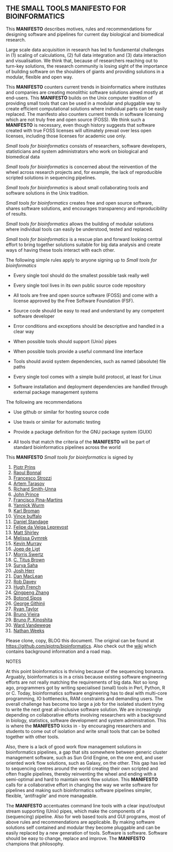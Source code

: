 ## THE SMALL TOOLS **MANIFESTO** FOR BIOINFORMATICS

This **MANIFESTO** describes motives, rules and recommendations for designing
software and pipelines for current day biological and biomedical research.

Large scale data acquisition in research has led to fundamental challenges in
(1) scaling of calculations, (2) full data integration and (3) data interaction
and visualisation. We think that, because of researchers reaching out to
turn-key solutions, the research community is losing sight of the importance of building
software on the shoulders of giants and providing solutions in a modular,
flexible and open way.

This **MANIFESTO** counters current trends in bioinformatics where institutes and
companies are creating monolithic software solutions aimed mostly at end-users.
This **MANIFESTO** builds on the Unix computer tradition of providing small tools
that can be used in a modular and pluggable way to create efficient
computational solutions where individual parts can be easily replaced.  The
manifesto also counters current trends in software licensing which are not
truly free and open source (FOSS). We think such a **MANIFESTO** is necessary,
even though history suggests that software created with true FOSS licenses will
ultimately prevail over less open licenses, including those licenses for
academic use only.

*Small tools for bioinformatics* consists of researchers, software developers,
statisticians and system administrators who work on biological and biomedical
data

*Small tools for bioinformatics* is concerned about the reinvention of the
wheel across research projects and, for example, the lack of reproducible 
scripted solutions in sequencing pipelines.

*Small tools for bioinformatics* is about small collaborating tools and
software solutions in the Unix tradition.

*Small tools for bioinformatics* creates free and open source software, shares
software solutions, and encourages transparency and reproducibility of results.

*Small tools for bioinformatics* allows the building of modular solutions where
individual tools can easily be understood, tested and replaced.

*Small tools for bioinformatics* is a rescue plan and forward looking central
effort to bring together solutions suitable for big data analysis and create
ways of having these tools interact with each other.

The following simple rules apply to anyone signing up to *Small tools for
bioinformatics*

* Every single tool should do the smallest possible task really well

* Every single tool lives in its own public source code repository

* All tools are free and open source software (FOSS) and come with a license
    approved by the Free Software Foundation (FSF).

* Source code should be easy to read and understand by any competent software
    developer
  
* Error conditions and exceptions should be descriptive and handled in 
    a clear way

* When possible tools should support (Unix) pipes

* When possible tools provide a useful command line interface 

* Tools should avoid system dependencies, such as named (absolute) file paths

* Every single tool comes with a simple build protocol, at least for Linux

* Software installation and deployment dependencies are handled through 
    external package management systems

The following are recommendations 

* Use github or similar for hosting source code

* Use travis or similar for automatic testing

* Provide a package definition for the GNU package system (GUIX)

* All tools that match the criteria of the **MANIFESTO** will be part of
    standard bioinformatics pipelines across the world

This **MANIFESTO** *Small tools for bioinformatics* is signed by 

1. [Pjotr Prins](http://thebird.nl/)
2. [Raoul Bonnal](https://github.com/helios)
3. [Francesco Strozzi](https://github.com/fstrozzi)
4. [Artem Tarasov](https://github.com/lomereiter)
5. [Richard Smith-Unna](https://github.com/Blahah)
6. [John Prince](https://github.com/jtprince)
7. [Francisco Pina-Martins](https://github.com/StuntsPT)
8. [Yannick Wurm](http://yannick.poulet.org)
9. [Karl Broman](http://www.biostat.wisc.edu/~kbroman)
10. [Vince buffalo](http://vincebuffalo.com)
11. [Daniel Standage](http://standage.github.io/)
12. [Felipe da Veiga Leprevost](http://www.leprevost.com.br)
13. [Matt Shirley](https://github.com/mdshw5)
14. [Melissa Gymrek](https://github.com/mgymrek)
15. [Kevin Murray](https://github.com/kdmurray91)
16. [Joep de Ligt](https://github.com/jdeligt)
17. [Morris Swertz](https://github.com/mswertz)
18. [C. Titus Brown](https://github.com/ctb/)
19. [Surya Saha](https://github.com/suryasaha)
20. [Josh Herr](https://github.com/jrherr)
21. [Dan MacLean](https://github.com/danmaclean)
22. [Rob Davey](https://github.com/froggleston)
23. [Hugh French](https://github.com/hughfrench)
24. [Qingpeng Zhang](https://github.com/qingpeng)
25. [Botond Sipos](https://sbotond.github.io)
26. [George Githinji](https://github.com/georgeG)
27. [Ryan Taylor](https://github.com/ryanmt)
28. [Bruno Vieira](http://bmpvieira.com)
29. [Bruno P. Kinoshita](https://github.com/kinow)
30. [Ward Vandewege](https://github.com/cure)
31. [Nathan Weeks](https://github.com/nathanweeks)

Please clone, copy, BLOG this document. The original can be found at 
https://github.com/pjotrp/bioinformatics. Also check out the
[wiki](https://github.com/pjotrp/bioinformatics/wiki) which contains
background information and a road map.

NOTES

At this point bioinformatics is thriving because of the sequencing bonanza.
Arguably, bioinformatics is in a crisis because existing software engineering
efforts are not really matching the requirements of big data. Not so long ago,
programmers got by writing specialised (small) tools in Perl, Python, R or C.
Today, bioinformatics software engineering has to deal with multi-core programming,
IO bottlenecks, RAM constraints and demanding users. The overall
challenge has become too large a job for the isolated student trying to
write the next great all-inclusive software solution. We are increasingly
depending on collaborative efforts involving researchers with a background in
biology, statistics, software development and system administration. This is
where the **MANIFESTO** kicks in - by encouraging researchers and students to come out
of isolation and write small tools that can be bolted together with other
tools.

Also, there is a lack of good work flow management solutions in bioinformatics
pipelines, a gap that sits somewhere between generic cluster management
software, such as Sun Grid Engine, on the one end, and user oriented work flow
solutions, such as Galaxy, on the other.  This gap has led to sequencing
centres around the world creating their own scripted and often fragile
pipelines, thereby reinventing the wheel and ending with a semi-optimal and
hard to maintain work flow solution. This  **MANIFESTO** calls for a collaborative
effort in changing the way we write software for pipelines and making
such bioinformatics software pipelines simpler, flexible,
'antifragile' and more manageable.

The **MANIFESTO** accentuates command line tools with a clear input/output stream
supporting (Unix) pipes, which make the components of a (sequencing) pipeline.
Also for web based tools and GUI programs, most of above rules and
recommendations are applicable. By making software solutions self contained and
modular they become pluggable and can be easily replaced by a new generation of
tools. Software is software. Software should be easy to change, replace and
improve. The **MANIFESTO** champions that philosophy.

